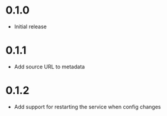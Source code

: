 # 0.1.0
- Initial release

# 0.1.1
- Add source URL to metadata

# 0.1.2
- Add support for restarting the service when config changes


